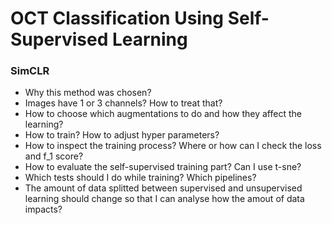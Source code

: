 # OCT Classification Using Self-Supervised Learning

### SimCLR
* Why this method was chosen?
* Images have 1 or 3 channels? How to treat that?
* How to choose which augmentations to do and how they affect the learning?
* How to train? How to adjust hyper parameters?
* How to inspect the training process? Where or how can I check the loss and f_1 score?
* How to evaluate the self-supervised training part? Can I use t-sne?
* Which tests should I do while training? Which pipelines?
* The amount of data splitted between supervised and unsupervised learning should change so that I can analyse how the amout of data impacts?